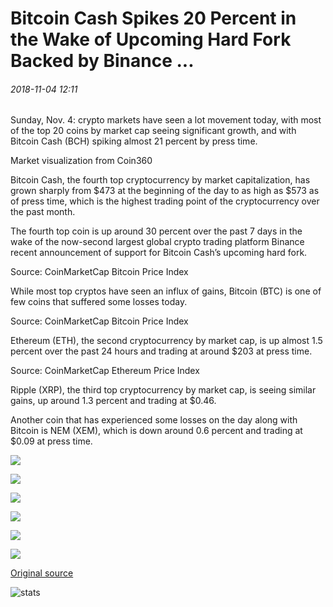 # Bitcoin Cash Spikes 20 Percent in the Wake of Upcoming Hard Fork Backed by Binance ...

###### 2018-11-04 12:11

Sunday, Nov. 4: crypto markets have seen a lot movement today, with most of the top 20 coins by market cap seeing significant growth, and with Bitcoin Cash (BCH) spiking almost 21 percent by press time.

Market visualization from Coin360

Bitcoin Cash, the fourth top cryptocurrency by market capitalization, has grown sharply from $473 at the beginning of the day to as high as $573 as of press time, which is the highest trading point of the cryptocurrency over the past month.

The fourth top coin is up around 30 percent over the past 7 days in the wake of the now-second largest global crypto trading platform Binance recent announcement of support for Bitcoin Cash’s upcoming hard fork.

Source: CoinMarketCap Bitcoin Price Index

While most top cryptos have seen an influx of gains, Bitcoin (BTC) is one of few coins that suffered some losses today.

Source: CoinMarketCap Bitcoin Price Index

Ethereum (ETH), the second cryptocurrency by market cap, is up almost 1.5 percent over the past 24 hours and trading at around $203 at press time.

Source: CoinMarketCap Ethereum Price Index

Ripple (XRP), the third top cryptocurrency by market cap, is seeing similar gains, up around 1.3 percent and trading at $0.46.

Another coin that has experienced some losses on the day along with Bitcoin is NEM (XEM), which is down around 0.6 percent and trading at $0.09 at press time.

![](https://s3.cointelegraph.com/storage/uploads/view/92db78553ed71273378a7984eafda1a9.png)

![](https://s3.cointelegraph.com/storage/uploads/view/b7b8b125e836826cde13a7a5a5bc04d0.png)

![](https://s3.cointelegraph.com/storage/uploads/view/97c91fcd7f70cd908b3d0b9507d246f0.png)

![](https://s3.cointelegraph.com/storage/uploads/view/b5045a4624974255e25f52d18c2282dc.png)

![](https://s3.cointelegraph.com/storage/uploads/view/24c828b20fc8b8d58ce6973be7426acd.png)

![](https://s3.cointelegraph.com/storage/uploads/view/e0fe0e681b1f760d570b183dc639568c.png)

[Original source](https://cointelegraph.com/news/bitcoin-cash-spikes-20-percent-in-the-wake-of-upcoming-hard-fork-backed-by-binance)

![stats](https://c.statcounter.com/11760860/0/a89fa40b/1/ "stats")